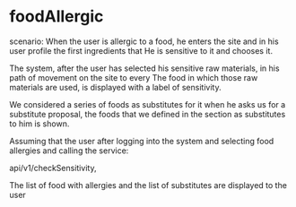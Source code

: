 # foodAllergic
scenario:
When the user is allergic to a food, he enters the site and in his user profile the first ingredients that
He is sensitive to it and chooses it.

The system, after the user has selected his sensitive raw materials, in his path of movement on the site to every
The food in which those raw materials are used, is displayed with a label of sensitivity.

We considered a series of foods as substitutes for it when he asks us for a substitute proposal, the foods that we defined in the section as substitutes to him
is shown.


Assuming that the user after logging into the system and selecting food allergies and calling the service:

api/v1/checkSensitivity,

The list of food with allergies and the list of substitutes are displayed to the user
